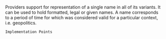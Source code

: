 Providers support for representation of a single name in all of its variants. It can be used to hold formatted, legal or given names. 
A name corresponds to a period of time for which was considered valid for a particular context, i.e. geopolitics.

    Implementation Points